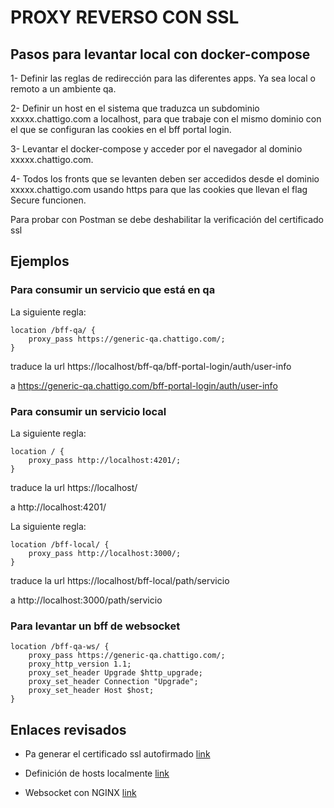 # PROXY REVERSO CON SSL

## Pasos para levantar local con docker-compose

1- Definir las reglas de redirección para las diferentes apps. Ya sea local o remoto a un ambiente qa.

2- Definir un host en el sistema que traduzca un subdominio xxxxx.chattigo.com a localhost, para que trabaje con el mismo dominio con el que se configuran las cookies en el bff portal login.

3- Levantar el docker-compose y acceder por el navegador al dominio xxxxx.chattigo.com.

4- Todos los fronts que se levanten deben ser accedidos desde el dominio xxxxx.chattigo.com usando https para que las cookies que llevan el flag Secure funcionen.

Para probar con Postman se debe deshabilitar la verificación del certificado ssl

## Ejemplos

### Para consumir un servicio que está en qa

La siguiente regla:
```nginx
location /bff-qa/ {
    proxy_pass https://generic-qa.chattigo.com/;
}
```
traduce la url https://localhost/bff-qa/bff-portal-login/auth/user-info 

a https://generic-qa.chattigo.com/bff-portal-login/auth/user-info

### Para consumir un servicio local

La siguiente regla:
```nginx
location / {
    proxy_pass http://localhost:4201/;
}
```
traduce la url https://localhost/ 

a http://localhost:4201/

La siguiente regla:
```nginx
location /bff-local/ {
    proxy_pass http://localhost:3000/;
}
```
traduce la url https://localhost/bff-local/path/servicio 

a http://localhost:3000/path/servicio

### Para levantar un bff de websocket

```nginx
location /bff-qa-ws/ {
    proxy_pass https://generic-qa.chattigo.com/;
    proxy_http_version 1.1;
    proxy_set_header Upgrade $http_upgrade;
    proxy_set_header Connection "Upgrade";
    proxy_set_header Host $host;
}
```

## Enlaces revisados
- Pa generar el certificado ssl autofirmado [link](https://www.digitalocean.com/community/tutorials/how-to-create-a-self-signed-ssl-certificate-for-nginx-on-centos-7)

- Definición de hosts localmente [link](https://www.liquidweb.com/kb/edit-host-file-windows-10/)

- Websocket con NGINX [link](https://www.nginx.com/blog/websocket-nginx/)